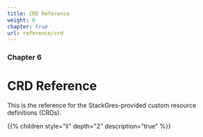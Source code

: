 ```yaml
---
title: CRD Reference
weight: 6
chapter: true
url: reference/crd
---
```


### Chapter 6

# CRD Reference

This is the reference for the StackGres-provided custom resource definitions (CRDs).

{{% children style="li" depth="2" description="true" %}}